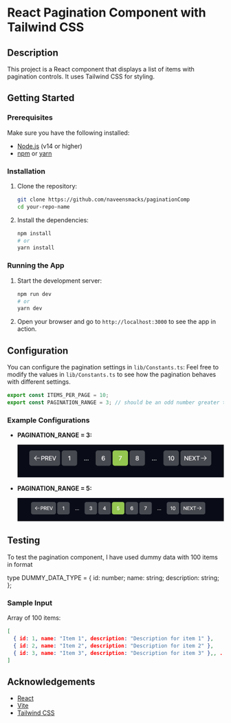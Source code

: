 # React Pagination Component with Tailwind CSS

## Description

This project is a React component that displays a list of items with pagination controls. It uses Tailwind CSS for styling.

## Getting Started

### Prerequisites

Make sure you have the following installed:

- [Node.js](https://nodejs.org/) (v14 or higher)
- [npm](https://www.npmjs.com/) or [yarn](https://yarnpkg.com/)

### Installation

1. Clone the repository:

   ```sh
   git clone https://github.com/naveensmacks/paginationComp
   cd your-repo-name
   ```

2. Install the dependencies:

   ```sh
   npm install
   # or
   yarn install
   ```

### Running the App

1. Start the development server:

   ```sh
   npm run dev
   # or
   yarn dev
   ```

2. Open your browser and go to `http://localhost:3000` to see the app in action.

## Configuration

You can configure the pagination settings in `lib/Constants.ts`:
Feel free to modify the values in `lib/Constants.ts` to see how the pagination behaves with different settings.

```typescript
export const ITEMS_PER_PAGE = 10;
export const PAGINATION_RANGE = 3; // should be an odd number greater than 1, e.g., 3 or 5
```

### Example Configurations

- **PAGINATION_RANGE = 3:**

  ![Pagination Range 3](screenshots/range3.jpg)

- **PAGINATION_RANGE = 5:**

  ![Pagination Range 5](screenshots/range5.jpg)

## Testing

To test the pagination component, I have used dummy data with 100 items in format 
      
type DUMMY_DATA_TYPE = {
  id: number;
  name: string;
  description: string;
};
### Sample Input

Array of 100 items:

```json
[
  { id: 1, name: "Item 1", description: "Description for item 1" },
  { id: 2, name: "Item 2", description: "Description for item 2" },
  { id: 3, name: "Item 3", description: "Description for item 3" },, ..., { id: 100, name: "Item 100", description: "Description for item 100" }
]
```

## Acknowledgements

- [React](https://reactjs.org/)
- [Vite](https://vitejs.dev/)
- [Tailwind CSS](https://tailwindcss.com/)
